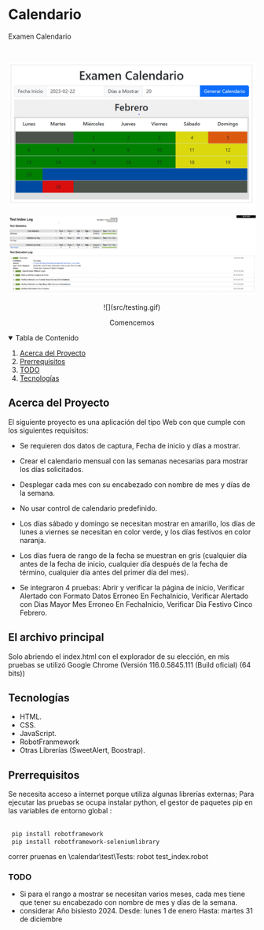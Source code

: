 # Calendario
Examen Calendario
<!-- PROJECT LOGO -->
<br />
<p align="center">
  <a>
    <img src="src/pantalla_principal.PNG" alt="Logo">
  </a>  
</p>

<p align="center">
  <a>
    <img src="src/report.PNG" alt="Logo">
  </a>
</p>

<p align="center">
  <a>
    ![](src/testing.gif)
  </a>
</p>
  <p align="center">
       Comencemos
    <br />
  </p>


<!-- TABLE OF CONTENTS -->
<details open="open">
  <summary>Tabla de Contenido</summary>
  <ol>
    <li>
      <a href="#Acerca del Proyecto">Acerca del Proyecto</a>
    </li>
    <li>
      <a href="#El archivo principal>El archivo principal</a>
      <ul>
        <li><a href="#Prerrequisitos">Prerrequisitos</a></li>
        <li><a href="#TODO">TODO</a></li>
        <li><a href="#Tecnologias">Tecnologías</a></li>
      </ul>
    </li>
  </ol>
</details>

<!-- Acerca del Proyecto -->
## Acerca del Proyecto

El siguiente proyecto es una aplicación del tipo Web con que cumple con los siguientes requisitos:

* Se requieren dos datos de captura, Fecha de inicio y días a mostrar.

* Crear el calendario mensual con las semanas necesarias para mostrar los días solicitados.

* Desplegar cada mes con su encabezado con nombre de mes y días de la semana.

* No usar control de calendario predefinido.

* Los días sábado y domingo se necesitan mostrar en amarillo, los días de lunes a viernes se necesitan en color verde, y los días festivos en color naranja.

* Los días fuera de rango de la fecha se muestran en gris (cualquier día antes de la fecha de inicio, cualquier día después de la fecha de término, cualquier día antes del primer día del mes).

* Se integraron 4 pruebas: Abrir y verificar la página de inicio,   Verificar Alertado con Formato Datos Erroneo En FechaInicio, Verificar Alertado con Dias Mayor Mes Erroneo En FechaInicio, Verificar Dia Festivo Cinco Febrero.    

## El archivo principal

Solo abriendo el index.html con el explorador de su elección, en mis pruebas se utilizó  Google Chrome (Versión 116.0.5845.111 (Build oficial) (64 bits))

## Tecnologías

* HTML.
* CSS.
* JavaScript.
* RobotFranmework 
* Otras Librerías (SweetAlert, Boostrap).

## Prerrequisitos

Se necesita acceso a internet porque utiliza algunas librerías externas;
Para ejecutar las pruebas se ocupa instalar python, el gestor de paquetes pip en las variables de entorno global :
~~~
 
 pip install robotframework
 pip install robotframework-seleniumlibrary
~~~
correr pruenas en \calendar\test\Tests:
robot test_index.robot


### TODO
- Si para el rango a mostrar se necesitan varios meses, cada mes tiene que tener su encabezado con nombre de mes y días de la semana.
- considerar Año bisiesto 2024. Desde:  lunes 1 de enero Hasta: martes 31 de diciembre
